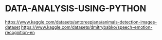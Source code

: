 # DATA-ANALYSIS-USING-PYTHON
https://www.kaggle.com/datasets/antoreepjana/animals-detection-images-dataset
https://www.kaggle.com/datasets/dmitrybabko/speech-emotion-recognition-en
